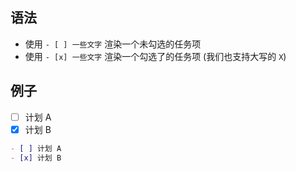 

## 语法

- 使用 `- [ ] 一些文字` 渲染一个未勾选的任务项
- 使用 `- [x] 一些文字` 渲染一个勾选了的任务项 (我们也支持大写的 `X`)

## 例子

- [ ] 计划 A
- [x] 计划 B

```md
- [ ] 计划 A
- [x] 计划 B
```
